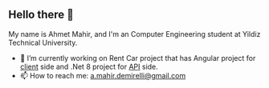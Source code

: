 ## Hello there 👋

My name is Ahmet Mahir, and I'm an Computer Engineering student at Yildiz Technical University.

- 🔭 I’m currently working on Rent Car project that has Angular project for [client](https://github.com/Ahmet-MahirDEMIRELLI/Rent-A-Car-Client) side and .Net 8 project for [API](https://github.com/Ahmet-MahirDEMIRELLI/Rent-A-Car-Api) side.
- 📫 How to reach me: a.mahir.demirelli@gmail.com
<!--
**Ahmet-MahirDEMIRELLI/ahmet-mahirdemirelli** is a ✨ _special_ ✨ repository because its `README.md` (this file) appears on your GitHub profile.

Here are some ideas to get you started:

- 🔭 I’m currently working on ...
- 🌱 I’m currently learning ...
- 👯 I’m looking to collaborate on ...
- 🤔 I’m looking for help with ...
- 💬 Ask me about ...
- 📫 How to reach me: ...
- 😄 Pronouns: ...
- ⚡ Fun fact: ...
-->
